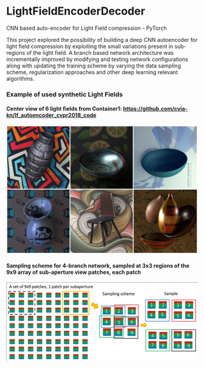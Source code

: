 # LightFieldEncoderDecoder
CNN based auto-encoder for Light Field compression - PyTorch

This project explored the possibility of building a deep CNN autoencoder for light field compression by exploiting the small variations present in sub-regions of the light field. A branch based network architecture was incrementally improved by modifying and testing network configurations along with updating the training scheme by varying the data sampling scheme, regularization approaches and other deep learning relevant algorithms.

### Example of used synthetic Light Fields
#### Center view of 6 light fields from Container1: https://github.com/cvia-kn/lf_autoencoder_cvpr2018_code 
![Image1](https://github.com/bwijerat/LightFieldEncoderDecoder/blob/main/Report/media/LF_collage.jpg)

#### Sampling scheme for 4-branch network, sampled at 3x3 regions of the 9x9 array of sub-aperture view patches, each patch
![Image2](https://github.com/bwijerat/LightFieldEncoderDecoder/blob/main/Report/media/LF_sampling_scheme.jpg)

